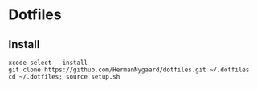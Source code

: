 # Dotfiles

## Install

```
xcode-select --install
git clone https://github.com/HermanNygaard/dotfiles.git ~/.dotfiles
cd ~/.dotfiles; source setup.sh
```

